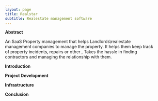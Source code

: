 ```yaml
---
layout: page
title: Realstar
subtitle: Realestate management software 
---
```

**Abstract**

An SaaS Property management that helps Landlords\realestate management companies to manage the property. It helps them keep track of property incidents, repairs or other , Takes the hassle in finding contractors and managing the relationship with them.

**Introduction**

**Project Development**

**Infrastructure**

**Conclusion**
